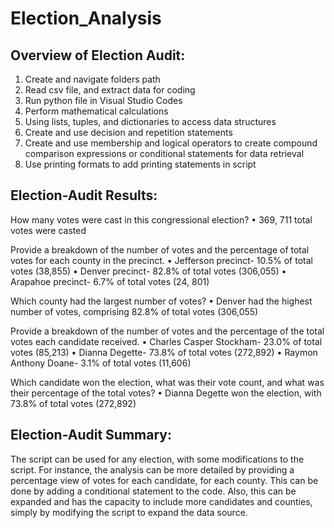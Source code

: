 # Election_Analysis

## Overview of Election Audit:

1.	Create and navigate folders path
2.	Read csv file, and extract data for coding 
3.	Run python file in Visual Studio Codes
4.	Perform mathematical calculations 
5.	Using lists, tuples, and dictionaries to access data structures 
6.	Create and use decision and repetition statements 
7.	Create and use membership and logical operators to create compound comparison expressions or conditional statements for data retrieval
8.	Use printing formats to add printing statements in script

## Election-Audit Results: 

How many votes were cast in this congressional election?
  • 369, 711 total votes were casted
  
Provide a breakdown of the number of votes and the percentage of total votes for each county in the precinct.
  •	Jefferson precinct- 10.5% of total votes (38,855)
  • Denver precinct- 82.8% of total votes (306,055)
  • Arapahoe precinct- 6.7% of total votes (24, 801)
  
Which county had the largest number of votes?
  • Denver had the highest number of votes, comprising 82.8% of total votes (306,055)

Provide a breakdown of the number of votes and the percentage of the total votes each candidate received.
  • Charles Casper Stockham- 23.0% of total votes (85,213)
  • Dianna Degette- 73.8% of total votes (272,892)
  • Raymon Anthony Doane- 3.1% of total votes (11,606)
  
Which candidate won the election, what was their vote count, and what was their percentage of the total votes?
  • Dianna Degette won the election, with 73.8% of total votes (272,892)

## Election-Audit Summary: 

  The script can be used for any election, with some modifications to the script. For instance, the analysis can be more detailed by providing a percentage view of votes for each candidate, for each county. This can be done by adding a conditional statement to the code. Also, this can be expanded and has the capacity to include more candidates and counties, simply by modifying the script to expand the data source.
